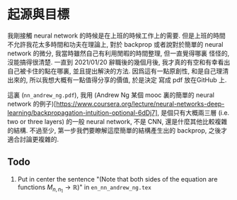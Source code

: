# 起源與目標
我剛接觸 neural network 的時候是在上班的時候工作上的需要. 但是上班的時間不允許我花太多時間和功夫在理論上,
對於 backprop 或者說對於簡單的 neural network 的微分, 我當時雖然自己有利用閒暇的時間整理, 但一直覺得哪裏
怪怪的, 沒能搞得很清楚. 一直到 2021/01/20 辭職後的幾個月後, 我才真的有空和有幸看出自己被卡住的點在哪裏,
並且提出解決的方法. 因爲這有一點原創性, 和是自己理清出來的, 所以我想大概有一點值得分享的價值, 於是決定
寫成 pdf 放在GitHub 上.

這裏 (`nn_andrew_ng.pdf`), 我用
(Andrew Ng 某個 mooc 裏的簡單的 neural network 的例子)[https://www.coursera.org/lecture/neural-networks-deep-learning/backpropagation-intuition-optional-6dDj7],
是個只有大概兩三層 (i.e. two or three layers) 的一般 neural network, 不是 CNN, 還是什麼其他比較複雜的結構.
不過至少, 第一步我們要瞭解這麼簡單的結構產生出的 backprop, 之後才適合討論更複雜的.

## Todo
01. Put in center the sentence "(Note that both sides of the equation are functions $M_{n,n_1} \to \mathbb{R}$)" in `en_nn_andrew_ng.tex`
